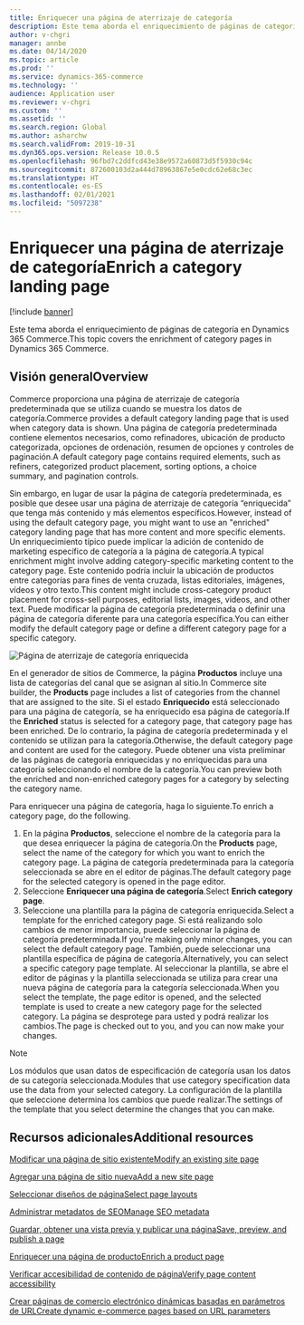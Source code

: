 ```yaml
---
title: Enriquecer una página de aterrizaje de categoría
description: Este tema aborda el enriquecimiento de páginas de categoría en Dynamics 365 Commerce.
author: v-chgri
manager: annbe
ms.date: 04/14/2020
ms.topic: article
ms.prod: ''
ms.service: dynamics-365-commerce
ms.technology: ''
audience: Application user
ms.reviewer: v-chgri
ms.custom: ''
ms.assetid: ''
ms.search.region: Global
ms.author: asharchw
ms.search.validFrom: 2019-10-31
ms.dyn365.ops.version: Release 10.0.5
ms.openlocfilehash: 96fbd7c2ddfcd43e38e9572a60873d5f5930c94c
ms.sourcegitcommit: 872600103d2a444d78963867e5e0cdc62e68c3ec
ms.translationtype: HT
ms.contentlocale: es-ES
ms.lasthandoff: 02/01/2021
ms.locfileid: "5097238"
---
```

# <a name="enrich-a-category-landing-page"></a><span data-ttu-id="de738-103">Enriquecer una página de aterrizaje de categoría</span><span class="sxs-lookup"><span data-stu-id="de738-103">Enrich a category landing page</span></span>


[!include [banner](includes/banner.md)]

<span data-ttu-id="de738-104">Este tema aborda el enriquecimiento de páginas de categoría en Dynamics 365 Commerce.</span><span class="sxs-lookup"><span data-stu-id="de738-104">This topic covers the enrichment of category pages in Dynamics 365 Commerce.</span></span>

## <a name="overview"></a><span data-ttu-id="de738-105">Visión general</span><span class="sxs-lookup"><span data-stu-id="de738-105">Overview</span></span>

<span data-ttu-id="de738-106">Commerce proporciona una página de aterrizaje de categoría predeterminada que se utiliza cuando se muestra los datos de categoría.</span><span class="sxs-lookup"><span data-stu-id="de738-106">Commerce provides a default category landing page that is used when category data is shown.</span></span> <span data-ttu-id="de738-107">Una página de categoría predeterminada contiene elementos necesarios, como refinadores, ubicación de producto categorizada, opciones de ordenación, resumen de opciones y controles de paginación.</span><span class="sxs-lookup"><span data-stu-id="de738-107">A default category page contains required elements, such as refiners, categorized product placement, sorting options, a choice summary, and pagination controls.</span></span> 

<span data-ttu-id="de738-108">Sin embargo, en lugar de usar la página de categoría predeterminada, es posible que desee usar una página de aterrizaje de categoría “enriquecida” que tenga más contenido y más elementos específicos.</span><span class="sxs-lookup"><span data-stu-id="de738-108">However, instead of using the default category page, you might want to use an "enriched" category landing page that has more content and more specific elements.</span></span> <span data-ttu-id="de738-109">Un enriquecimiento típico puede implicar la adición de contenido de marketing específico de categoría a la página de categoría.</span><span class="sxs-lookup"><span data-stu-id="de738-109">A typical enrichment might involve adding category-specific marketing content to the category page.</span></span> <span data-ttu-id="de738-110">Este contenido podría incluir la ubicación de productos entre categorías para fines de venta cruzada, listas editoriales, imágenes, vídeos y otro texto.</span><span class="sxs-lookup"><span data-stu-id="de738-110">This content might include cross-category product placement for cross-sell purposes, editorial lists, images, videos, and other text.</span></span> <span data-ttu-id="de738-111">Puede modificar la página de categoría predeterminada o definir una página de categoría diferente para una categoría específica.</span><span class="sxs-lookup"><span data-stu-id="de738-111">You can either modify the default category page or define a different category page for a specific category.</span></span>

![Página de aterrizaje de categoría enriquecida](./media/CategoryLandingPages.png)

<span data-ttu-id="de738-113">En el generador de sitios de Commerce, la página **Productos** incluye una lista de categorías del canal que se asignan al sitio.</span><span class="sxs-lookup"><span data-stu-id="de738-113">In Commerce site builder, the **Products** page includes a list of categories from the channel that are assigned to the site.</span></span> <span data-ttu-id="de738-114">Si el estado **Enriquecido** está seleccionado para una página de categoría, se ha enriquecido esa página de categoría.</span><span class="sxs-lookup"><span data-stu-id="de738-114">If the **Enriched** status is selected for a category page, that category page has been enriched.</span></span> <span data-ttu-id="de738-115">De lo contrario, la página de categoría predeterminada y el contenido se utilizan para la categoría.</span><span class="sxs-lookup"><span data-stu-id="de738-115">Otherwise, the default category page and content are used for the category.</span></span> <span data-ttu-id="de738-116">Puede obtener una vista preliminar de las páginas de categoría enriquecidas y no enriquecidas para una categoría seleccionando el nombre de la categoría.</span><span class="sxs-lookup"><span data-stu-id="de738-116">You can preview both the enriched and non-enriched category pages for a category by selecting the category name.</span></span>

<span data-ttu-id="de738-117">Para enriquecer una página de categoría, haga lo siguiente.</span><span class="sxs-lookup"><span data-stu-id="de738-117">To enrich a category page, do the following.</span></span>

1. <span data-ttu-id="de738-118">En la página **Productos**, seleccione el nombre de la categoría para la que desea enriquecer la página de categoría.</span><span class="sxs-lookup"><span data-stu-id="de738-118">On the **Products** page, select the name of the category for which you want to enrich the category page.</span></span> <span data-ttu-id="de738-119">La página de categoría predeterminada para la categoría seleccionada se abre en el editor de páginas.</span><span class="sxs-lookup"><span data-stu-id="de738-119">The default category page for the selected category is opened in the page editor.</span></span>
2. <span data-ttu-id="de738-120">Seleccione **Enriquecer una página de categoría**.</span><span class="sxs-lookup"><span data-stu-id="de738-120">Select **Enrich category page**.</span></span>
3. <span data-ttu-id="de738-121">Seleccione una plantilla para la página de categoría enriquecida.</span><span class="sxs-lookup"><span data-stu-id="de738-121">Select a template for the enriched category page.</span></span> <span data-ttu-id="de738-122">Si está realizando solo cambios de menor importancia, puede seleccionar la página de categoría predeterminada.</span><span class="sxs-lookup"><span data-stu-id="de738-122">If you're making only minor changes, you can select the default category page.</span></span> <span data-ttu-id="de738-123">También, puede seleccionar una plantilla específica de página de categoría.</span><span class="sxs-lookup"><span data-stu-id="de738-123">Alternatively, you can select a specific category page template.</span></span> <span data-ttu-id="de738-124">Al seleccionar la plantilla, se abre el editor de páginas y la plantilla seleccionada se utiliza para crear una nueva página de categoría para la categoría seleccionada.</span><span class="sxs-lookup"><span data-stu-id="de738-124">When you select the template, the page editor is opened, and the selected template is used to create a new category page for the selected category.</span></span> <span data-ttu-id="de738-125">La página se desprotege para usted y podrá realizar los cambios.</span><span class="sxs-lookup"><span data-stu-id="de738-125">The page is checked out to you, and you can now make your changes.</span></span>

> [!NOTE]
> <span data-ttu-id="de738-126">Los módulos que usan datos de especificación de categoría usan los datos de su categoría seleccionada.</span><span class="sxs-lookup"><span data-stu-id="de738-126">Modules that use category specification data use the data from your selected category.</span></span> <span data-ttu-id="de738-127">La configuración de la plantilla que seleccione determina los cambios que puede realizar.</span><span class="sxs-lookup"><span data-stu-id="de738-127">The settings of the template that you select determine the changes that you can make.</span></span>

## <a name="additional-resources"></a><span data-ttu-id="de738-128">Recursos adicionales</span><span class="sxs-lookup"><span data-stu-id="de738-128">Additional resources</span></span>

[<span data-ttu-id="de738-129">Modificar una página de sitio existente</span><span class="sxs-lookup"><span data-stu-id="de738-129">Modify an existing site page</span></span>](modify-existing-page.md)

[<span data-ttu-id="de738-130">Agregar una página de sitio nueva</span><span class="sxs-lookup"><span data-stu-id="de738-130">Add a new site page</span></span>](add-new-page.md)

[<span data-ttu-id="de738-131">Seleccionar diseños de página</span><span class="sxs-lookup"><span data-stu-id="de738-131">Select page layouts</span></span>](select-page-layouts.md)

[<span data-ttu-id="de738-132">Administrar metadatos de SEO</span><span class="sxs-lookup"><span data-stu-id="de738-132">Manage SEO metadata</span></span>](manage-seo-metadata.md)

[<span data-ttu-id="de738-133">Guardar, obtener una vista previa y publicar una página</span><span class="sxs-lookup"><span data-stu-id="de738-133">Save, preview, and publish a page</span></span>](save-preview-publish-page.md)

[<span data-ttu-id="de738-134">Enriquecer una página de producto</span><span class="sxs-lookup"><span data-stu-id="de738-134">Enrich a product page</span></span>](enrich-product-page.md)

[<span data-ttu-id="de738-135">Verificar accesibilidad de contenido de página</span><span class="sxs-lookup"><span data-stu-id="de738-135">Verify page content accessibility</span></span>](verify-accessibility.md)

[<span data-ttu-id="de738-136">Crear páginas de comercio electrónico dinámicas basadas en parámetros de URL</span><span class="sxs-lookup"><span data-stu-id="de738-136">Create dynamic e-commerce pages based on URL parameters</span></span>](create-dynamic-pages.md)
